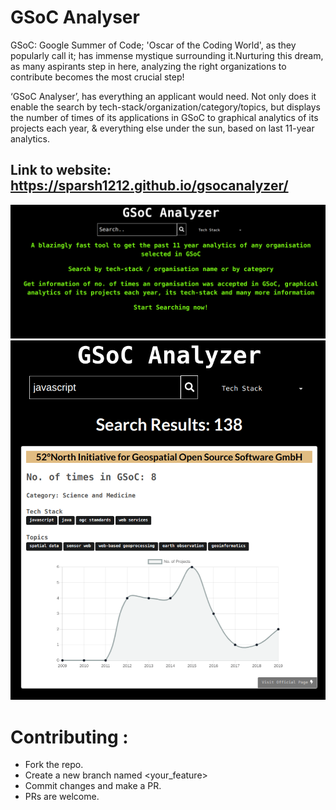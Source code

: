 # GSoC Analyser

GSoC: Google Summer of Code; 'Oscar of the Coding World', as they popularly call it; has immense mystique surrounding it.Nurturing this dream, as many aspirants step in here, analyzing the right organizations to contribute becomes the most crucial step!

‘GSoC Analyser’, has everything an applicant would need. Not only does it enable the search by tech-stack/organization/category/topics, but displays the number of times of its applications in GSoC to graphical analytics of its projects each year, & everything else under the sun, based on last 11-year analytics.

## Link to website: https://sparsh1212.github.io/gsocanalyzer/

![1](./mainPage2.png)
![1](./mainPage.png)


# Contributing :

- Fork the repo.
- Create a new branch named <your_feature>
- Commit changes and make a PR.
- PRs are welcome.
